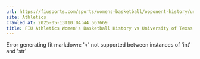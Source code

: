 ```yaml
---
url: https://fiusports.com/sports/womens-basketball/opponent-history/university-of-texas-at-el-paso/337
site: Athletics
crawled_at: 2025-05-13T10:04:44.567669
title: FIU Athletics Women's Basketball History vs University of Texas at El Paso
---
```


Error generating fit markdown: '<' not supported between instances of 'int' and 'str'